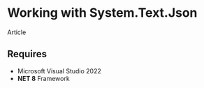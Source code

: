 # Working with System.Text.Json



Article



## Requires

- Microsoft Visual Studio 2022
- **NET 8** Framework